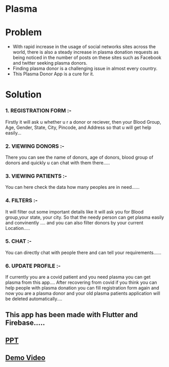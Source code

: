 # Plasma

# Problem

- With rapid increase in the usage of social networks sites across the world, there is also a steady increase in plasma donation requests as being noticed in the number of posts on these sites such as Facebook and twitter seeking plasma donors. 
- Finding plasma donor is a challenging issue in almost every country. 
- This Plasma Donor App is a cure for it.

# Solution

### 1. REGISTRATION FORM  :- 
Firstly it will ask u whether u r a donor or reciever, then your Blood Group, Age, Gender, State, City, Pincode, and Address so that u will get help easily...

### 2. VIEWING DONORS :- 
There you can see the name of donors, age of donors, blood group of donors and quickly u can chat with them there.....

### 3. VIEWING PATIENTS  :- 
You can here check the data how many peoples are in need......

### 4. FILTERS :- 
It will filter out some important details like it will ask you for Blood group,your state, your city. So that the needy person can get plasma easily and convinently ....
and you can also filter donors by your current Location.....

### 5. CHAT :-  
You can directly chat with people there and  can tell your requirements......

### 6. UPDATE PROFILE :- 
If currently you are a covid patient and you need plasma you can get plasma from this app....
After recovering from covid if you think you can help people with plasma donation you can fill registration form again and now you are a plasma donor and your old plasma patients application will be deleted automatically....

## This app has been made with Flutter and Firebase.....


## [PPT](https://docs.google.com/presentation/d/1rLbAgC2QCO6-Du2upyxPwTqKHgJ0hF8sDKDdhGTCdos/edit?usp=sharing)
## [Demo Video](https://youtu.be/sgLtpba-H_Y)
